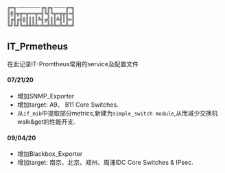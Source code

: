```
╔═╗────────╔╗╔╗────╔═╗
║╬╠╦╦═╦══╦═╣╚╣╚╦═╦╦╣═╣
║╔╣╔╣╬║║║║╩╣╔╣║║╩╣║╠═║
╚╝╚╝╚═╩╩╩╩═╩═╩╩╩═╩═╩═╝
```
## IT_Prmetheus
在此记录IT-Promtheus常用的service及配置文件

#### 07/21/20
* 增加SNMP_Exporter
* 增加target: A9、 B11 Core Switches.
* 从`if_mib`中提取部分metrics,新建为`simple_switch module`,从而减少交换机walk&get的性能开支.

#### 09/04/20
* 增加Blackbox_Exporter
* 增加target: 南京、北京、郑州、周浦IDC Core Switches & IPsec.
